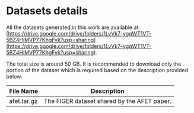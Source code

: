 # Datasets details

All the datasets generated in this work are available at: [https://drive.google.com/drive/folders/1LvVk7-ygqWT1VT-5BZ4HiMVP77KhgFvk?usp=sharing](https://drive.google.com/drive/folders/1LvVk7-ygqWT1VT-5BZ4HiMVP77KhgFvk?usp=sharing).

The total size is around 50 GB. It is recommended to download only the portion of the dataset which is required based on the description provided below:


| File Name | Description |
|-----------|-------------|
| afet.tar.gz | The FIGER dataset shared by the AFET paper. |
